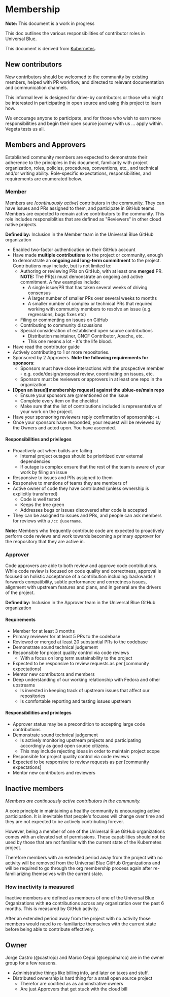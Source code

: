 # Membership

**Note:** This document is a work in progress

This doc outlines the various responsibilities of contributor roles in Universal Blue.

This document is derived from [Kubernetes](https://github.com/kubernetes/community/blob/master/community-membership.md). 

## New contributors

New contributors should be welcomed to the community by existing members,
helped with PR workflow, and directed to relevant documentation and
communication channels. 

This informal level is designed for drive-by contributors or those who might be 
interested in participating in open source and using this project to learn how.

We encourage anyone to participate, and for those who wish to earn more responsibilities 
and begin their open source journey with us ... apply within. Vegeta tests us all. 

## Members and Approvers

Established community members are expected to demonstrate their adherence to the
principles in this document, familiarity with project organization, roles,
policies, procedures, conventions, etc., and technical and/or writing ability.
Role-specific expectations, responsibilities, and requirements are enumerated
below.
 
### Member

Members are *[continuously active]* contributors in the community. They can have
issues and PRs assigned to them, and participate in GitHub teams. Members are expected to
remain active contributors to the community. This role includes responsiblities 
that are defined as "Reviewers" in other cloud native projects. 

**Defined by:** Inclusion in the Member team in the Universal Blue GitHub organization

- Enabled two-factor authentication on their GitHub account
- Have made **multiple contributions** to the project or community, enough to
  demonstrate an **ongoing and long-term commitment** to the project.
  Contributions may include, but is not limited to:
    - Authoring or reviewing PRs on GitHub, with at least one **merged** PR.
      **NOTE:** The PR(s) must demonstrate an ongoing and active commitment.
      A few examples include:
      - A single issue/PR that has taken several weeks of driving consensus
      - A larger number of smaller PRs over several weeks to months
      - A smaller number of complex or technical PRs that required working with
        community members to resolve an issue (e.g. regressions, bugs fixes etc)
    - Filing or commenting on issues on GitHub
    - Contributing to community discussions
    - Special consideration of established open source contributions
      - Distribution maintainer, CNCF Contributor, Apache,  etc.
      - This one means a lot - it's the life blood.    
- Have read the contributor guide
- Actively contributing to 1 or more repositories.
- Sponsored by 2 Approvers. **Note the following requirements for sponsors**:
    - Sponsors must have close interactions with the prospective member - e.g. code/design/proposal review, coordinating
      on issues, etc.
    - Sponsors must be reviewers or approvers in at least one repo in the organization.
- **[Open an issue][membership request] against the ublue-os/main repo**
   - Ensure your sponsors are @mentioned on the issue
   - Complete every item on the checklist
   - Make sure that the list of contributions included is representative of your work on the project.
- Have your sponsoring reviewers reply confirmation of sponsorship: `+1`
- Once your sponsors have responded, your request will be reviewed by the Owners and acted upon. You have ascended.

#### Responsibilities and privileges

- Proactively act when builds are failing
  - Internal project outages should be prioritized over external dependencies
  - If outage is complex ensure that the rest of the team is aware of your work by filing an issue
- Responsive to issues and PRs assigned to them
- Responsive to mentions of teams they are members of
- Active owner of code they have contributed (unless ownership is explicitly transferred)
  - Code is well tested
  - Keeps the tree green
  - Addresses bugs or issues discovered after code is accepted
- They can be assigned to issues and PRs, and people can ask members for reviews with a `/cc @username`.

**Note:** Members who frequently contribute code are expected to proactively
perform code reviews and work towards becoming a primary *approver* for the
reopository that they are active in.

### Approver

Code approvers are able to both review and approve code contributions.  While
code review is focused on code quality and correctness, approval is focused on
holistic acceptance of a contribution including: backwards / forwards
compatibility, subtle performance and correctness issues, alignment with upstream 
features and plans, and in general are the drivers of the project.  

**Defined by:** Inclusion in the Approver team in the Universal Blue GitHub organization

#### Requirements

- Member for at least 3 months
- Primary reviewer for at least 5 PRs to the codebase
- Reviewed or merged at least 20 substantial PRs to the codebase 
- Demonstrate sound technical judgement
- Responsible for project quality control via code reviews
  - With a focus on long term sustainability to the project
- Expected to be responsive to review requests as per [community expectations]
- Mentor new contributors and members
- Deep understanding of our working relationship with Fedora and other upstreams
  - Is invested in keeping track of upstream issues that affect our repositories
  - Is comfortable reporting and testing issues upstream
  
#### Responsibilities and privileges

- Approver status may be a precondition to accepting large code contributions
- Demonstrate sound technical judgement
  - Is actively monitoring upstream projects and participating accordingly as good open source citizens.
  - This may include rejecting ideas in order to maintain project scope
- Responsible for project quality control via code reviews
- Expected to be responsive to review requests as per [community expectations]
- Mentor new contributors and reviewers

## Inactive members

_Members are continuously active contributors in the community._

A core principle in maintaining a healthy community is encouraging active
participation. It is inevitable that people's focuses will change over time and
they are not expected to be actively contributing forever.

However, being a member of one of the Universal Blue GitHub organizations comes with
an elevated set of permissions. These capabilities should not be used by those
that are not familiar with the current state of the Kubernetes project.

Therefore members with an extended period away from the project with no activity
will be removed from the Universal Blue GitHub Organizations and will be required to
go through the org membership process again after re-familiarizing themselves
with the current state.

### How inactivity is measured

Inactive members are defined as members of one of the Universal Blue Organizations
with **no** contributions across any organization over the past 6 months. This is
measured by GitHub activity.

After an extended period away from the project with no activity
those members would need to re-familiarize themselves with the current state
before being able to contribute effectively.


## Owner

Jorge Castro (@castrojo) and Marco Ceppi (@ceppimarco) are in the owner group for a few reasons.

- Administrative things like billing info, and later on taxes and stuff.
- Distributed ownership is hard thing for a small open source project
  - Therefor are codified as as adminstrative owners
  - Are just Approvers that get stuck with the cloud bill


[contributor guide]: /contributors/guide/README.md
